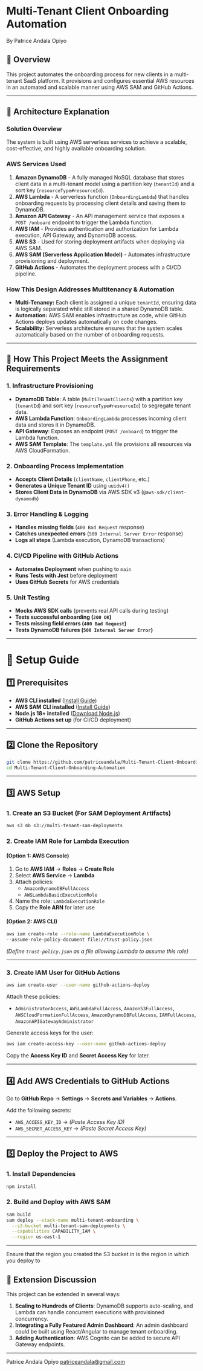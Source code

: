 # Multi-Tenant Client Onboarding Automation

By Patrice Andala Opiyo

## 📌 Overview
This project automates the onboarding process for new clients in a multi-tenant SaaS platform. It provisions and configures essential AWS resources in an automated and scalable manner using AWS SAM and GitHub Actions.

---

## **📌 Architecture Explanation**

### **Solution Overview**
The system is built using AWS serverless services to achieve a scalable, cost-effective, and highly available onboarding solution.

### **AWS Services Used**
1. **Amazon DynamoDB** - A fully managed NoSQL database that stores client data in a multi-tenant model using a partition key (`tenantId`) and a sort key (`resourceType#resourceId`).
2. **AWS Lambda** - A serverless function (`OnboardingLambda`) that handles onboarding requests by processing client details and saving them to DynamoDB.
3. **Amazon API Gateway** - An API management service that exposes a `POST /onboard` endpoint to trigger the Lambda function.
4. **AWS IAM** - Provides authentication and authorization for Lambda execution, API Gateway, and DynamoDB access.
5. **AWS S3** - Used for storing deployment artifacts when deploying via AWS SAM.
6. **AWS SAM (Serverless Application Model)** - Automates infrastructure provisioning and deployment.
7. **GitHub Actions** - Automates the deployment process with a CI/CD pipeline.

### **How This Design Addresses Multitenancy & Automation**
- **Multi-Tenancy:** Each client is assigned a unique `tenantId`, ensuring data is logically separated while still stored in a shared DynamoDB table.
- **Automation:** AWS SAM enables infrastructure as code, while GitHub Actions deploys updates automatically on code changes.
- **Scalability:** Serverless architecture ensures that the system scales automatically based on the number of onboarding requests.

---

##  **📌 How This Project Meets the Assignment Requirements**

### **1. Infrastructure Provisioning**
-  **DynamoDB Table**: A table (`MultiTenantClients`) with a partition key (`tenantId`) and sort key (`resourceType#resourceId`) to segregate tenant data.
-  **AWS Lambda Function**: `OnboardingLambda` processes incoming client data and stores it in DynamoDB.
-  **API Gateway**: Exposes an endpoint (`POST /onboard`) to trigger the Lambda function.
-  **AWS SAM Template**: The `template.yml` file provisions all resources via AWS CloudFormation.

### **2. Onboarding Process Implementation**
-  **Accepts Client Details** (`clientName`, `clientPhone`, etc.)
-  **Generates a Unique Tenant ID** using `uuidv4()`
-  **Stores Client Data in DynamoDB** via AWS SDK v3 (`@aws-sdk/client-dynamodb`)

### **3. Error Handling & Logging**
-  **Handles missing fields** (`400 Bad Request` response)
-  **Catches unexpected errors** (`500 Internal Server Error` response)
-  **Logs all steps** (Lambda execution, DynamoDB transactions)

### **4. CI/CD Pipeline with GitHub Actions**
-  **Automates Deployment** when pushing to `main`
-  **Runs Tests with Jest** before deployment
-  **Uses GitHub Secrets** for AWS credentials

### **5. Unit Testing**
-  **Mocks AWS SDK calls** (prevents real API calls during testing)
-  **Tests successful onboarding (`200 OK`)**
-  **Tests missing field errors (`400 Bad Request`)**
-  **Tests DynamoDB failures (`500 Internal Server Error`)**

---

# 🚀 **Setup Guide**

## **1️⃣ Prerequisites**
-  **AWS CLI installed** ([Install Guide](https://docs.aws.amazon.com/cli/latest/userguide/install-cliv2.html))
-  **AWS SAM CLI installed** ([Install Guide](https://docs.aws.amazon.com/serverless-application-model/latest/developerguide/install-sam-cli.html))
-  **Node.js 18+ installed** ([Download Node.js](https://nodejs.org/))
-  **GitHub Actions set up** (for CI/CD deployment)

---

## **2️⃣ Clone the Repository**
```sh
git clone https://github.com/patriceandala/Multi-Tenant-Client-Onboarding-Automation
cd Multi-Tenant-Client-Onboarding-Automation
```

---

## **3️⃣ AWS Setup**

### **1. Create an S3 Bucket** (For SAM Deployment Artifacts)
```sh
aws s3 mb s3://multi-tenant-sam-deployments
```

### **2. Create IAM Role for Lambda Execution**
#### **(Option 1: AWS Console)**
1. Go to **AWS IAM** → **Roles** → **Create Role**
2. Select **AWS Service** → **Lambda**
3. Attach policies:
   - `AmazonDynamoDBFullAccess`
   - `AWSLambdaBasicExecutionRole`
4. Name the role: `LambdaExecutionRole`
5. Copy the **Role ARN** for later use

#### **(Option 2: AWS CLI)**
```sh
aws iam create-role --role-name LambdaExecutionRole \
--assume-role-policy-document file://trust-policy.json
```

_(Define `trust-policy.json` as a file allowing Lambda to assume this role)_

---

### **3. Create IAM User for GitHub Actions**
```sh
aws iam create-user --user-name github-actions-deploy
```
Attach these policies:
- `AdministratorAccess`, `AWSLambdaFullAccess`, `AmazonS3FullAccess`, `AWSCloudFormationFullAccess`, `AmazonDynamoDBFullAccess`, `IAMFullAccess`, `AmazonAPIGatewayAdministrator`

Generate access keys for the user:
```sh
aws iam create-access-key --user-name github-actions-deploy
```
Copy the **Access Key ID** and **Secret Access Key** for later.

---

## **4️⃣ Add AWS Credentials to GitHub Actions**
Go to **GitHub Repo** → **Settings** → **Secrets and Variables** → **Actions**.

Add the following secrets:
- `AWS_ACCESS_KEY_ID` → *(Paste Access Key ID)*
- `AWS_SECRET_ACCESS_KEY` → *(Paste Secret Access Key)*

---

## **5️⃣ Deploy the Project to AWS**

### **1. Install Dependencies**
```sh
npm install
```

### **2. Build and Deploy with AWS SAM**
```sh
sam build
sam deploy --stack-name multi-tenant-onboarding \
  --s3-bucket multi-tenant-sam-deployments \
  --capabilities CAPABILITY_IAM \
  --region us-east-1 
```

---
Ensure that the region you created the S3 bucket in is the region in which you deploy to
## **📌 Extension Discussion**
This project can be extended in several ways:
1. **Scaling to Hundreds of Clients**: DynamoDB supports auto-scaling, and Lambda can handle concurrent executions with provisioned concurrency.
2. **Integrating a Fully Featured Admin Dashboard**: An admin dashboard could be built using React/Angular to manage tenant onboarding.
3. **Adding Authentication**: AWS Cognito can be added to secure API Gateway endpoints.

---

Patrice Andala Opiyo
patriceandala@gmail.com